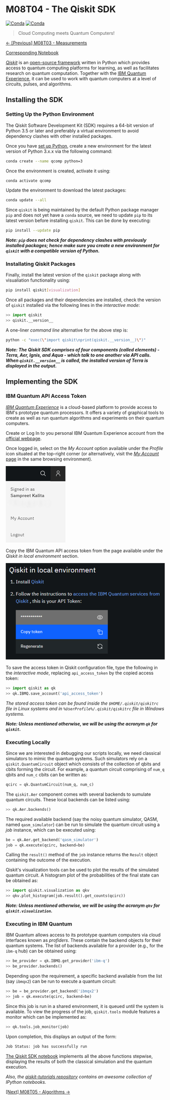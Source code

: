 # M08T04 - The Qiskit SDK

[![Conda](https://img.shields.io/pypi/v/qiskit?label=version&style=for-the-badge)]((https://qiskit.org/))
[![Conda](https://img.shields.io/pypi/dm/qiskit?style=for-the-badge)](https://qiskit.org/)

> Cloud Computing meets Quantum Computers!

[&#8592; \[Previous\] M08T03 - Measurements](./m08t03-measurements.md)

[Corresponding Notebook](./m08t04-the-qiskit-sdk.ipynb)

[*Qiskit*](https://qiskit.org/) is an [open-source framework](http://doi.org/10.5281/zenodo.256211) written in Python which provides access to quantum computing platforms for learning, as well as facilitates research on quantum computation. 
Together with the [IBM Quantum Experience](https://quantum-computing.ibm.com/), it can be used to work with quantum computers at a level of circuits, pulses, and algorithms.

## Installing the SDK

### Setting Up the Python Environment

The Qiskit Software Development Kit (SDK) requires a 64-bit version of Python 3.5 or later and preferably a virtual environment to avoid dependency clashes with other installed packages.

Once you have [set up Python](../m01-getting-started/m01t01-setting-up-python.md), create a new environment for the latest version of Python 3.x.x via the following command:

```bash
conda create --name qcomp python=3
```

Once the environment is created, activate it using:

```bash
conda activate qcomp
```

Update the environment to download the latest packages:

```bash
conda update --all
```

Since `qiskit` is being maintained by the default Python package manager `pip` and does not yet have a `conda` source, we need to update `pip` to its latest version before installing `qiskit`. This can be done by executing:

```bash
pip install --update pip
```

***Note: `pip` does not check for dependency clashes with previously installed packages; hence make sure you create a new environment for `qiskit` with a compatible version of Python.*** 

### Installating Qiskit Packages

Finally, install the latest version of the `qiskit` package along with visualiation functionality using:

```bash
pip install qiskit[visualization]
```

Once all packages and their dependencies are installed, check the version of `qiskit` installed via the following lines in the *interactive mode*:

```python
>> import qiskit
>> qiskit.__version__
```

A one-liner *command line* alternative for the above step is:

```bash
python -c "exec(\"import qiskit\nprint(qiskit.__version__)\")"
```

***Note: The Qiskit SDK comprises of four components (called elements) - Terra, Aer, Ignis, and Aqua - which talk to one another via API calls.***
***When `qiskit.__version__` is called, the installed version of Terra is displayed in the output.***

## Implementing the SDK

### IBM Quantum API Access Token

[*IBM Quantum Experience*](https://quantum-computing.ibm.com/) is a cloud-based platform to provide access to IBM's prototype quantum processors.
It offers a variety of graphical tools to create as well as run quantum algorithms and experiments on their quantum computers. 

Create or Log In to you personal IBM Quantum Experience account from the [official webpage](https://quantum-computing.ibm.com/).

Once logged in, select on the *My Account* option available under the *Profile* icon situated at the top-right corner (or alternatively, visit the [*My Account* page](https://quantum-computing.ibm.com/account) in the same browsing environment). 

![IBM QE My Account](./images/m08t02-ibm-qe-my-account.png)

Copy the IBM Quantum API access token from the page available under the *Qiskit in local environment* section.

![IBM QE API Token](./images/m08t02-ibm-qe-api-token.png)

To save the access token in Qiskit configuration file, type the following in the *interactive mode*, replacing `api_access_token` by the copied access token:

```python
>> import qiskit as qk
>> qk.IBMQ.save_account('api_access_token')
```

*The stored access token can be found inside the `$HOME/.qiskit/qiskitrc` file in Linux systems and in `%UserProfile%/.qiskit/qiskitrc` file in Windows systems.*

***Note: Unless mentioned otherwise, we will be using the acronym `qk` for `qiskit`.***

### Executing Locally

Since we are interested in debugging our scripts locally, we need classical simulators to mimic the quantum systems.
Such simulators rely on a `qiskit.QuantumCircuit` object which consists of the collection of qbits and cbits forming the circuit.
For example, a quantum circuit comprising of `num_q` qbits and `num_c` cbits can be written as:

```python
qcirc = qk.QuantumCircuit(num_q, num_c)
```

The `qiskit.Aer` component comes with several backends to sumulate quantum circuits.
These local backends can be listed using:

```python
>> qk.Aer.backends()
```

The required available backend (say the noisy quantum simulator, QASM, named `qasm_simulator`) can be run to simulate the quantum circuit using a *job* instance, which can be executed using:

```python
be = qk.Aer.get_backend('qasm_simulator')
job = qk.execute(qcirc, backend=be)
```

Calling the `result()` method of the `job` instance returns the `Result` object containing the outcome of the execution.

Qiskit's visualization tools can be used to plot the results of the simulated quantum circuit.
A histogram plot of the probabilities of the final state can be obtained as:

```python
>> import qiskit.visualization as qkv
>> qkv.plot_histogram(job.result().get_counts(qcirc))
```

***Note: Unless mentioned otherwise, we will be using the acronym `qkv` for `qiskit.visualization`.***

### Executing in IBM Quantum

IBM Quantum allows access to its prototype quantum computers via cloud interfaces known as *profiders*. 
These contain the backend objects for their quantum systems. 
The list of backends available for a provider (e.g., for the `ibm-q` hub) can be obtained using:

```python
>> be_provider = qk.IBMQ.get_provider('ibm-q')
>> be_provider.backends()
```

Depending upon the requirement, a specific backend available from the list (say `ibmqx2`) can be run to execute a quantum circuit:

```python
>> be = be_provider.get_backend('ibmqx2')
>> job = qk.execute(qcirc, backend=be)
```

Since this job is run in a shared environment, it is queued until the system is available. 
To view the progress of the job, `qiskit.tools` module features a monitor which can be implemented as:

```python
>> qk.tools.job_monitor(job)
```

Upon completion, this displays an output of the form:

```python
Job Status: job has successfully run
```

[The Qiskit SDK notebook](./m08t04-the-qiskit-sdk.ipynb) implements all the above functions stepwise, displaying the results of both the classical simulation and the quantum execution.

*Also, the [qiskit-tutorials repository](https://github.com/Qiskit/qiskit-tutorials) contains an awesome collection of IPython notebooks.*

[\[Next\] M08T05 - Algorithms &#8594;](./m08t05-algorithms.md)